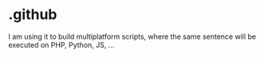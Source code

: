 # .github
I am using it to build multiplatform scripts, where the same sentence will be executed on PHP, Python, JS, ...
